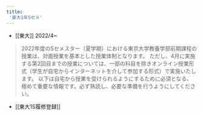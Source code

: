 ```yaml
---
title:
 '東大1年Sセメ'
---
```


- [[東大]] 2022/4~
> 2022年度のSセメスター（夏学期）における東京大学教養学部前期課程の授業は、対面授業を基本とした授業体制となります。 ただし、4月に実施する第2回目までの授業については、一部の科目を除きオンライン授業形式（学生が自宅からインターネットを介して参加する形式）で実施いたします。 以下は自宅から授業を受けられるようにするために必須となる、極めて重要な情報です。必ず熟読し、必要な準備を行うようにしてください。

- [[東大1S履修登録]]
